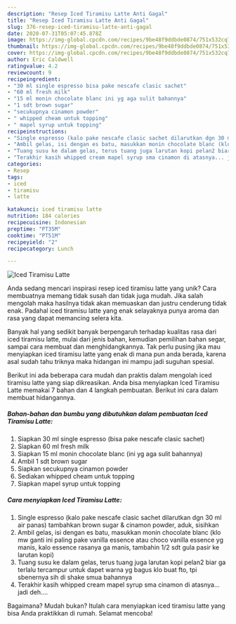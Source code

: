 ```yaml
---
description: "Resep Iced Tiramisu Latte Anti Gagal"
title: "Resep Iced Tiramisu Latte Anti Gagal"
slug: 376-resep-iced-tiramisu-latte-anti-gagal
date: 2020-07-31T05:07:45.878Z
image: https://img-global.cpcdn.com/recipes/9be48f9ddbde0874/751x532cq70/iced-tiramisu-latte-foto-resep-utama.jpg
thumbnail: https://img-global.cpcdn.com/recipes/9be48f9ddbde0874/751x532cq70/iced-tiramisu-latte-foto-resep-utama.jpg
cover: https://img-global.cpcdn.com/recipes/9be48f9ddbde0874/751x532cq70/iced-tiramisu-latte-foto-resep-utama.jpg
author: Eric Caldwell
ratingvalue: 4.2
reviewcount: 9
recipeingredient:
- "30 ml single espresso bisa pake nescafe clasic sachet"
- "60 ml fresh milk"
- "15 ml monin chocolate blanc ini yg aga sulit bahannya"
- "1 sdt brown sugar"
- "secukupnya cinamon powder"
- " whipped cheam untuk topping"
- " mapel syrup untuk topping"
recipeinstructions:
- "Single espresso (kalo pake nescafe clasic sachet dilarutkan dgn 30 ml air panas) tambahkan brown sugar &amp; cinamon powder, aduk, sisihkan"
- "Ambil gelas, isi dengan es batu, masukkan monin chocolate blanc (klo mw ganti ini paling pake vanilla essence atau choco vanilla essence yg manis, kalo essence rasanya ga manis, tambahin 1/2 sdt gula pasir ke larutan kopi)"
- "Tuang susu ke dalam gelas, terus tuang juga larutan kopi pelan2 biar ga terlalu tercampur untuk dapet warna yg bagus klo buat fto, tpi sbenernya sih di shake smua bahannya"
- "Terakhir kasih whipped cream mapel syrup sma cinamon di atasnya... jadi deh...."
categories:
- Resep
tags:
- iced
- tiramisu
- latte

katakunci: iced tiramisu latte 
nutrition: 184 calories
recipecuisine: Indonesian
preptime: "PT35M"
cooktime: "PT51M"
recipeyield: "2"
recipecategory: Lunch

---
```



![Iced Tiramisu Latte](https://img-global.cpcdn.com/recipes/9be48f9ddbde0874/751x532cq70/iced-tiramisu-latte-foto-resep-utama.jpg)

Anda sedang mencari inspirasi resep iced tiramisu latte yang unik? Cara membuatnya memang tidak susah dan tidak juga mudah. Jika salah mengolah maka hasilnya tidak akan memuaskan dan justru cenderung tidak enak. Padahal iced tiramisu latte yang enak selayaknya punya aroma dan rasa yang dapat memancing selera kita.

Banyak hal yang sedikit banyak berpengaruh terhadap kualitas rasa dari iced tiramisu latte, mulai dari jenis bahan, kemudian pemilihan bahan segar, sampai cara membuat dan menghidangkannya. Tak perlu pusing jika mau menyiapkan iced tiramisu latte yang enak di mana pun anda berada, karena asal sudah tahu triknya maka hidangan ini mampu jadi suguhan spesial.




Berikut ini ada beberapa cara mudah dan praktis dalam mengolah iced tiramisu latte yang siap dikreasikan. Anda bisa menyiapkan Iced Tiramisu Latte memakai 7 bahan dan 4 langkah pembuatan. Berikut ini cara dalam membuat hidangannya.

<!--inarticleads1-->

##### Bahan-bahan dan bumbu yang dibutuhkan dalam pembuatan Iced Tiramisu Latte:

1. Siapkan 30 ml single espresso (bisa pake nescafe clasic sachet)
1. Siapkan 60 ml fresh milk
1. Siapkan 15 ml monin chocolate blanc (ini yg aga sulit bahannya)
1. Ambil 1 sdt brown sugar
1. Siapkan secukupnya cinamon powder
1. Sediakan  whipped cheam untuk topping
1. Siapkan  mapel syrup untuk topping




<!--inarticleads2-->

##### Cara menyiapkan Iced Tiramisu Latte:

1. Single espresso (kalo pake nescafe clasic sachet dilarutkan dgn 30 ml air panas) tambahkan brown sugar &amp; cinamon powder, aduk, sisihkan
1. Ambil gelas, isi dengan es batu, masukkan monin chocolate blanc (klo mw ganti ini paling pake vanilla essence atau choco vanilla essence yg manis, kalo essence rasanya ga manis, tambahin 1/2 sdt gula pasir ke larutan kopi)
1. Tuang susu ke dalam gelas, terus tuang juga larutan kopi pelan2 biar ga terlalu tercampur untuk dapet warna yg bagus klo buat fto, tpi sbenernya sih di shake smua bahannya
1. Terakhir kasih whipped cream mapel syrup sma cinamon di atasnya... jadi deh....




Bagaimana? Mudah bukan? Itulah cara menyiapkan iced tiramisu latte yang bisa Anda praktikkan di rumah. Selamat mencoba!
